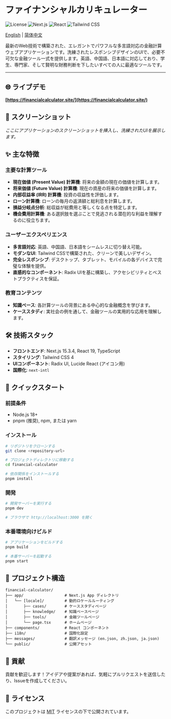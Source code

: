 
# ファイナンシャルカリキュレーター

![License](https://img.shields.io/badge/license-MIT-blue.svg)
![Next.js](https://img.shields.io/badge/Next.js-15.3.4-black.svg?logo=next.js)
![React](https://img.shields.io/badge/React-19-blue.svg?logo=react)
![Tailwind CSS](https://img.shields.io/badge/Tailwind_CSS-4-38B2AC.svg?logo=tailwind-css)

[English](README.md) | [简体中文](README.zh.md)

最新のWeb技術で構築された、エレガントでパワフルな多言語対応の金融計算ウェブアプリケーションです。洗練されたレスポンシブデザインのUIで、必要不可欠な金融ツール一式を提供します。英語、中国語、日本語に対応しており、学生、専門家、そして賢明な財務判断を下したいすべての人に最適なツールです。

---

## 🌐 ライブデモ

**[https://financialcalculator.site/](https://financialcalculator.site/)**

## 📸 スクリーンショット

*ここにアプリケーションのスクリーンショットを挿入し、洗練されたUIを展示します。*

## ✨ 主な特徴

### 主要な計算ツール
- **現在価値 (Present Value) 計算機**: 将来の金額の現在の価値を計算します。
- **将来価値 (Future Value) 計算機**: 現在の資産の将来の価値を計算します。
- **内部収益率 (IRR) 計算機**: 投資の収益性を評価します。
- **ローン計算機**: ローンの毎月の返済額と総利息を計算します。
- **損益分岐点分析**: 総収益が総費用と等しくなる点を特定します。
- **機会費用計算機**: ある選択肢を選ぶことで見逃される潜在的な利益を理解するのに役立ちます。

### ユーザーエクスペリエンス
- **多言語対応**: 英語、中国語、日本語をシームレスに切り替え可能。
- **モダンなUI**: Tailwind CSSで構築された、クリーンで美しいデザイン。
- **完全レスポンシブ**: デスクトップ、タブレット、モバイルの各デバイスで完璧な体験を提供。
- **直感的なコンポーネント**: Radix UIを基に構築し、アクセシビリティとベストプラクティスを保証。

### 教育コンテンツ
- **知識ベース**: 各計算ツールの背景にある中心的な金融概念を学びます。
- **ケーススタディ**: 実社会の例を通して、金融ツールの実用的な応用を理解します。

## 🛠️ 技術スタック

- **フロントエンド**: Next.js 15.3.4, React 19, TypeScript
- **スタイリング**: Tailwind CSS 4
- **UIコンポーネント**: Radix UI, Lucide React (アイコン用)
- **国際化**: `next-intl`

## 🚀 クイックスタート

### 前提条件

- Node.js 18+
- pnpm (推奨), npm, または yarn

### インストール

```bash
# リポジトリをクローンする
git clone <repository-url>

# プロジェクトディレクトリに移動する
cd financial-calculator

# 依存関係をインストールする
pnpm install
````

### 開発

```bash
# 開発サーバーを実行する
pnpm dev

# ブラウザで http://localhost:3000 を開く
```

### 本番環境向けビルド

```bash
# アプリケーションをビルドする
pnpm build

# 本番サーバーを起動する
pnpm start
```

## 📁 プロジェクト構造

```
financial-calculator/
├── app/                  # Next.js App ディレクトリ
│   └── [locale]/         # 動的ロケールルーティング
│       ├── cases/        # ケーススタディページ
│       ├── knowledge/    # 知識ベースページ
│       ├── tools/        # 金融ツールページ
│       └── page.tsx      # ホームページ
├── components/           # React コンポーネント
├── i18n/                 # 国際化設定
├── messages/             # 翻訳メッセージ (en.json, zh.json, ja.json)
└── public/               # 公開アセット
```

## 🤝 貢献

貢献を歓迎します！アイデアや提案があれば、気軽にプルリクエストを送信したり、Issueを作成してください。

## 📄 ライセンス

このプロジェクトは [MIT](https://www.google.com/search?q=LICENSE) ライセンスの下で公開されています。

